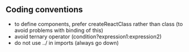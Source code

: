 Coding conventions
------------------

* to define components, prefer createReactClass rather than class (to avoid problems with binding of this)
* avoid ternary operator (condition?expression1:expression2)
* do not use ../ in imports (always go down)